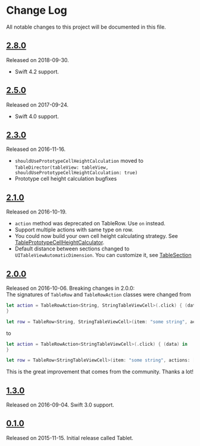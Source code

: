 # Change Log

All notable changes to this project will be documented in this file.

## [2.8.0](https://github.com/maxsokolov/TableKit/releases/tag/2.8.0)
Released on 2018-09-30.
- Swift 4.2 support.

## [2.5.0](https://github.com/maxsokolov/TableKit/releases/tag/2.5.0)
Released on 2017-09-24.
- Swift 4.0 support.

## [2.3.0](https://github.com/maxsokolov/TableKit/releases/tag/2.3.0)
Released on 2016-11-16.
- `shouldUsePrototypeCellHeightCalculation` moved to `TableDirector(tableView: tableView, shouldUsePrototypeCellHeightCalculation: true)`
- Prototype cell height calculation bugfixes

## [2.1.0](https://github.com/maxsokolov/TableKit/releases/tag/2.1.0)
Released on 2016-10-19.
- `action` method was deprecated on TableRow. Use `on` instead.
- Support multiple actions with same type on row.
- You could now build your own cell height calculating strategy. See [TablePrototypeCellHeightCalculator](Sources/TablePrototypeCellHeightCalculator.swift).
- Default distance between sections changed to `UITableViewAutomaticDimension`. You can customize it, see [TableSection](Sources/TableSection.swift)

## [2.0.0](https://github.com/maxsokolov/TableKit/releases/tag/2.0.0)
Released on 2016-10-06. Breaking changes in 2.0.0:
<br/>The signatures of `TableRow` and `TableRowAction` classes were changed from
```swift
let action = TableRowAction<String, StringTableViewCell>(.click) { (data) in
}

let row = TableRow<String, StringTableViewCell>(item: "some string", actions: [action])
```
to
```swift
let action = TableRowAction<StringTableViewCell>(.click) { (data) in
}

let row = TableRow<StringTableViewCell>(item: "some string", actions: [action])
```
This is the great improvement that comes from the community. Thanks a lot!

## [1.3.0](https://github.com/maxsokolov/TableKit/releases/tag/1.3.0)
Released on 2016-09-04. Swift 3.0 support.

## [0.1.0](https://github.com/maxsokolov/TableKit/releases/tag/0.1.0)
Released on 2015-11-15. Initial release called Tablet.